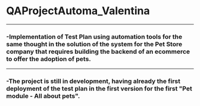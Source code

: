 # QAProjectAutoma_Valentina
***
### -Implementation of Test Plan using automation tools for the same thought in the solution of the system for the Pet Store company that requires building the backend of an ecommerce to offer the adoption of pets.
***
### -The project is still in development, having already the first deployment of the test plan in the first version for the first "Pet module - All about pets".